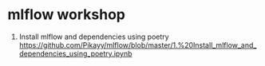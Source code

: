 # mlflow workshop

1. Install mlflow and dependencies using poetry
https://github.com/Pikayy/mlflow/blob/master/1.%20Install_mlflow_and_dependencies_using_poetry.ipynb
